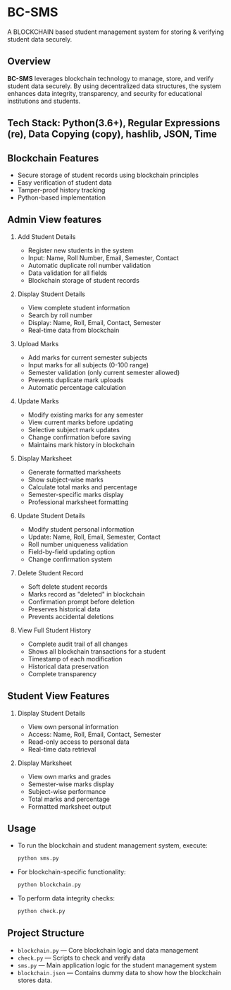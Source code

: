 # BC-SMS

A BLOCKCHAIN based student management system for storing & verifying student data securely.

## Overview

**BC-SMS** leverages blockchain technology to manage, store, and verify student data securely. By using decentralized data structures, the system enhances data integrity, transparency, and security for educational institutions and students.

## Tech Stack: Python(3.6+), Regular Expressions (re), Data Copying (copy), hashlib, JSON, Time

## Blockchain Features

- Secure storage of student records using blockchain principles
- Easy verification of student data
- Tamper-proof history tracking
- Python-based implementation

## Admin View features

1. Add Student Details
    - Register new students in the system
    - Input: Name, Roll Number, Email, Semester, Contact
    - Automatic duplicate roll number validation
    - Data validation for all fields
    - Blockchain storage of student records

2. Display Student Details
    - View complete student information
    - Search by roll number
    - Display: Name, Roll, Email, Contact, Semester
    - Real-time data from blockchain

3. Upload Marks
    - Add marks for current semester subjects
    - Input marks for all subjects (0-100 range)
    - Semester validation (only current semester allowed)
    - Prevents duplicate mark uploads
    - Automatic percentage calculation

4. Update Marks
    - Modify existing marks for any semester
    - View current marks before updating
    - Selective subject mark updates
    - Change confirmation before saving
    - Maintains mark history in blockchain

5. Display Marksheet
    - Generate formatted marksheets
    - Show subject-wise marks
    - Calculate total marks and percentage
    - Semester-specific marks display
    - Professional marksheet formatting

6. Update Student Details
     - Modify student personal information
     - Update: Name, Roll, Email, Semester, Contact
     - Roll number uniqueness validation
     - Field-by-field updating option
     - Change confirmation system

7. Delete Student Record
    - Soft delete student records
    - Marks record as "deleted" in blockchain
    - Confirmation prompt before deletion
    - Preserves historical data
    - Prevents accidental deletions

8. View Full Student History
    - Complete audit trail of all changes
    - Shows all blockchain transactions for a student
    - Timestamp of each modification
    - Historical data preservation
    - Complete transparency

## Student View Features

1. Display Student Details
   - View own personal information
   - Access: Name, Roll, Email, Contact, Semester
   - Read-only access to personal data
   - Real-time data retrieval

2. Display Marksheet
   - View own marks and grades
   - Semester-wise marks display
   - Subject-wise performance
   - Total marks and percentage
   - Formatted marksheet output


## Usage

- To run the blockchain and student management system, execute:
  ```sh
  python sms.py
  ```
- For blockchain-specific functionality:
  ```sh
  python blockchain.py
  ```
- To perform data integrity checks:
  ```sh
  python check.py
  ```

## Project Structure

- `blockchain.py` &mdash; Core blockchain logic and data management
- `check.py` &mdash; Scripts to check and verify data
- `sms.py` &mdash; Main application logic for the student management system
- `blockchain.json` &mdash; Contains dummy data to show how the blockchain stores data.




